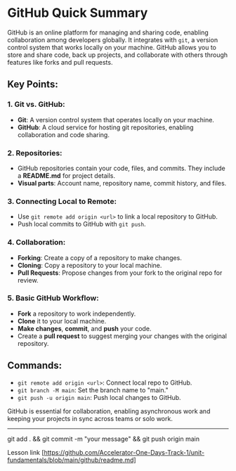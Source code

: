 # GitHub Quick Summary

GitHub is an online platform for managing and sharing code, enabling collaboration among developers globally. It integrates with `git`, a version control system that works locally on your machine. GitHub allows you to store and share code, back up projects, and collaborate with others through features like forks and pull requests.

## Key Points:

### 1. **Git vs. GitHub**:
   - **Git**: A version control system that operates locally on your machine.
   - **GitHub**: A cloud service for hosting git repositories, enabling collaboration and code sharing.

### 2. **Repositories**:
   - GitHub repositories contain your code, files, and commits. They include a **README.md** for project details.
   - **Visual parts**: Account name, repository name, commit history, and files.

### 3. **Connecting Local to Remote**:
   - Use `git remote add origin <url>` to link a local repository to GitHub.
   - Push local commits to GitHub with `git push`.

### 4. **Collaboration**:
   - **Forking**: Create a copy of a repository to make changes.
   - **Cloning**: Copy a repository to your local machine.
   - **Pull Requests**: Propose changes from your fork to the original repo for review.

### 5. **Basic GitHub Workflow**:
   - **Fork** a repository to work independently.
   - **Clone** it to your local machine.
   - **Make changes**, **commit**, and **push** your code.
   - Create a **pull request** to suggest merging your changes with the original repository.

## Commands:
- `git remote add origin <url>`: Connect local repo to GitHub.
- `git branch -M main`: Set the branch name to "main."
- `git push -u origin main`: Push local changes to GitHub.

GitHub is essential for collaboration, enabling asynchronous work and keeping your projects in sync across teams or solo work.




*****

git add . && git commit -m "your message" && git push origin main








Lesson link [https://github.com/Accelerator-One-Days-Track-1/unit-fundamentals/blob/main/github/readme.md]